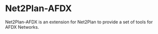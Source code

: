 # Net2Plan-AFDX

Net2Plan-AFDX is an extension for Net2Plan to provide a set of tools for AFDX Networks.
